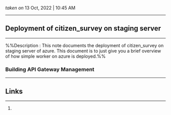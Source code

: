 *taken on* 13 Oct, 2022 | 10:45 AM

---

## Deployment of citizen_survey on staging server
---

%%Description : This note documents the deployment of citizen_survey on staging server of azure. This document is to just give you a brief overview of how simple worker on azure is deployed.%%

### Building API Gateway Management




































---
## Links
---

1. 